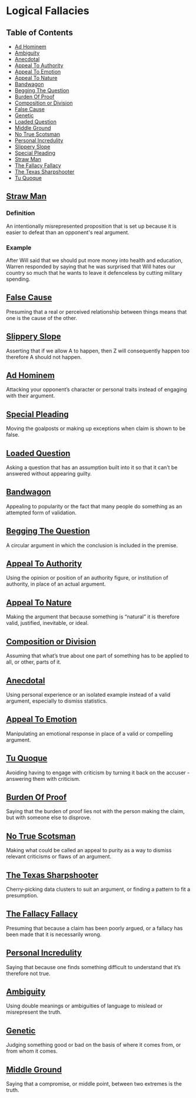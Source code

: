 # Logical Fallacies

## Table of Contents

* [Ad Hominem](#ad-hominem)
* [Ambiguity](#ambiguity)
* [Anecdotal](#anecdotal)
* [Appeal To Authority](#appeal-to-authority)
* [Appeal To Emotion](#appeal-to-emotion)
* [Appeal To Nature](#appeal-to-nature)
* [Bandwagon](#bandwagon)
* [Begging The Question](#begging-the-question)
* [Burden Of Proof](#burden-of-proof)
* [Composition or Division](#composition-or-division)
* [False Cause](#false-cause)
* [Genetic](#genetic)
* [Loaded Question](#loaded-question)
* [Middle Ground](#middle-ground)
* [No True Scotsman](#no-true-scotsman)
* [Personal Incredulity](#personal-incredulity)
* [Slippery Slope](#slippery-slope)
* [Special Pleading](#special-pleading)
* [Straw Man](#straw-man)
* [The Fallacy Fallacy](#the-fallacy-fallacy)
* [The Texas Sharpshooter](#the-texas-sharpshooter)
* [Tu Quoque](#tu-quoque)

## [Straw Man](https://yourlogicalfallacyis.com/straw-man)
### Definition
An intentionally misrepresented proposition that is set up because it is easier to defeat than an opponent's real argument.

### Example
After Will said that we should put more money into health and education, Warren responded by saying that he was surprised that Will hates our country so much that he wants to leave it defenceless by cutting military spending.

## [False Cause](https://yourlogicalfallacyis.com/false-cause)
Presuming that a real or perceived relationship between things means that one is the cause of the other.

## [Slippery Slope](https://yourlogicalfallacyis.com/slippery-slope)
Asserting that if we allow A to happen, then Z will consequently happen too therefore A should not happen.

## [Ad Hominem](https://yourlogicalfallacyis.com/ad-hominem)
Attacking your opponent’s character or personal traits instead of engaging with their argument.

## [Special Pleading](https://yourlogicalfallacyis.com/special-pleading)
Moving the goalposts or making up exceptions when claim is shown to be false.

## [Loaded Question](https://yourlogicalfallacyis.com/loaded-question)
Asking a question that has an assumption built into it so that it can’t be answered without appearing guilty.

## [Bandwagon](https://yourlogicalfallacyis.com/bandwagon)
Appealing to popularity or the fact that many people do something as an attempted form of validation.

## [Begging The Question](https://yourlogicalfallacyis.com/begging-the-question)
A circular argument in which the conclusion is included in the premise.

## [Appeal To Authority](https://yourlogicalfallacyis.com/appeal-to-authority)
Using the opinion or position of an authority figure, or institution of authority, in place of an actual argument.

## [Appeal To Nature](https://yourlogicalfallacyis.com/appeal-to-nature)
Making the argument that because something is “natural” it is therefore valid, justified, inevitable, or ideal.

## [Composition or Division](https://yourlogicalfallacyis.com/composition-division)
Assuming that what’s true about one part of something has to be applied to all, or other, parts of it.

## [Anecdotal](https://yourlogicalfallacyis.com/anecdotal)
Using personal experience or an isolated example instead of a valid argument, especially to dismiss statistics.

## [Appeal To Emotion](https://yourlogicalfallacyis.com/appeal-to-emotion)
Manipulating an emotional response in place of a valid or compelling argument.

## [Tu Quoque](https://yourlogicalfallacyis.com/tu-quoque)
Avoiding having to engage with criticism by turning it back on the accuser - answering them with criticism.

## [Burden Of Proof](https://yourlogicalfallacyis.com/burden-of-proof)
Saying that the burden of proof lies not with the person making the claim, but with someone else to disprove.

## [No True Scotsman](https://yourlogicalfallacyis.com/no-true-scotsman)
Making what could be called an appeal to purity as a way to dismiss relevant criticisms or flaws of an argument.

## [The Texas Sharpshooter](https://yourlogicalfallacyis.com/the-texas-sharpshooter)
Cherry-picking data clusters to suit an argument, or finding a pattern to fit a presumption.

## [The Fallacy Fallacy](https://yourlogicalfallacyis.com/the-fallacy-fallacy)
Presuming that because a claim has been poorly argued, or a fallacy has been made that it is necessarily wrong.

## [Personal Incredulity](https://yourlogicalfallacyis.com/personal-incredulity)
Saying that because one finds something difficult to understand that it’s therefore not true.

## [Ambiguity](https://yourlogicalfallacyis.com/ambiguity)
Using double meanings or ambiguities of language to mislead or misrepresent the truth.

## [Genetic](https://yourlogicalfallacyis.com/genetic)
Judging something good or bad on the basis of where it comes from, or from whom it comes.

## [Middle Ground](https://yourlogicalfallacyis.com/middle-ground)
Saying that a compromise, or middle point, between two extremes is the truth.
